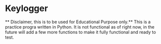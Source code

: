 # Keylogger
** Disclaimer, this is to be used for Educational Purpose only.**
This is a practice progra written in Python. It is not functional as of right now, in the future will add a few more functions to make it fully functional and ready to test. 
